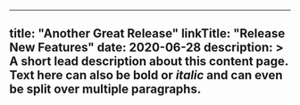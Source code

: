 
---
title: "Another Great Release"
linkTitle: "Release New Features"
date: 2020-06-28
description: >
  A short lead description about this content page. Text here can also be **bold** or _italic_ and can even be split over multiple paragraphs.
---

